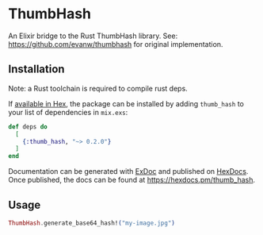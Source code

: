 # ThumbHash

An Elixir bridge to the Rust ThumbHash library.
See: https://github.com/evanw/thumbhash for original implementation.

## Installation

Note: a Rust toolchain is required to compile rust deps.

If [available in Hex](https://hex.pm/docs/publish), the package can be installed
by adding `thumb_hash` to your list of dependencies in `mix.exs`:

```elixir
def deps do
  [
    {:thumb_hash, "~> 0.2.0"}
  ]
end
```

Documentation can be generated with [ExDoc](https://github.com/elixir-lang/ex_doc)
and published on [HexDocs](https://hexdocs.pm). Once published, the docs can
be found at <https://hexdocs.pm/thumb_hash>.

## Usage

```elixir
ThumbHash.generate_base64_hash!("my-image.jpg")
```
